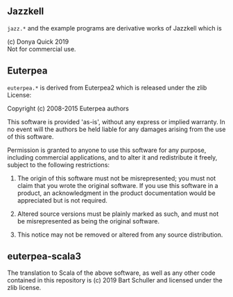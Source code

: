 ## Jazzkell

`jazz.*` and the example programs are derivative works of Jazzkell which is

(c) Donya Quick 2019  
Not for commercial use.

## Euterpea

`euterpea.*` is derived from Euterpea2 which is released under the zlib License:

Copyright (c) 2008-2015 Euterpea authors

This software is provided 'as-is', without any express or implied
warranty.  In no event will the authors be held liable for any damages
arising from the use of this software.

Permission is granted to anyone to use this software for any purpose,
including commercial applications, and to alter it and redistribute it
freely, subject to the following restrictions:

1. The origin of this software must not be misrepresented; you must not
   claim that you wrote the original software.  If you use this software
   in a product, an acknowledgment in the product documentation would
   be appreciated but is not required.

2. Altered source versions must be plainly marked as such, and must not
   be misrepresented as being the original software.

3. This notice may not be removed or altered from any source
   distribution.

## euterpea-scala3

The translation to Scala of the above software, as well as any other code contained in this repository is (c) 2019 Bart Schuller and licensed under the zlib license.

